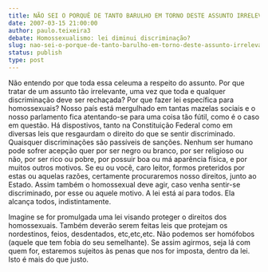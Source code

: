 ```yaml
---
title: NÃO SEI O PORQUÊ DE TANTO BARULHO EM TORNO DESTE ASSUNTO IRRELEVANTE?
date: 2007-03-15 21:00:00
author: paulo.teixeira3
debate: Homossexualismo: lei diminui discriminação?
slug: nao-sei-o-porque-de-tanto-barulho-em-torno-deste-assunto-irrelevante
status: publish 
type: post
---
```


  

Não entendo por que toda essa celeuma a respeito do assunto. Por que tratar de um assunto tão irrelevante, uma vez que toda e qualquer discriminação deve ser rechaçada? Por que fazer lei específica para homossexuais? Nosso país está mergulhado em tantas mazelas sociais e o nosso parlamento fica atentando-se para uma coisa tão fútil, como é o caso em questão. Há dispostivos, tanto na Constituição Federal como em diversas leis que resgaurdam o direito do que se sentir discriminado. Quaisquer discriminações são passíveis de sanções. Nenhum ser humano pode sofrer acepção quer por ser negro ou branco, por ser religioso ou não, por ser rico ou pobre, por possuir boa ou má aparência física, e por muitos outros motivos. Se eu ou você, caro leitor, formos preteridos por estas ou aquelas razões, certamente procuraremos nosso direitos, junto ao Estado. Assim também o homossexual deve agir, caso venha sentir-se discriminado, por esse ou aquele motivo. A lei está aí para todos. Ela alcança todos, indistintamente.  

  

  

Imagine se for promulgada uma lei visando proteger o direitos dos homossexuais. Também deverão serem feitas leis que protejam os nordestinos, feios, desdentados, etc,etc,etc. Não podemos ser homófobos (aquele que tem fobia do seu semelhante). Se assim agirmos, seja lá com quem for, estaremos sujeitos às penas que nos for imposta, dentro da lei. Isto é mais do que justo.
